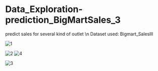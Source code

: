 # Data_Exploration-prediction_BigMartSales_3


predict sales for several kind of outlet
\n Dataset used: Bigmart_SalesIII

![1](https://user-images.githubusercontent.com/42949071/61793651-44efc580-ae28-11e9-8ee0-2473a778c631.PNG)   

![2](https://user-images.githubusercontent.com/42949071/61793690-53d67800-ae28-11e9-8713-a5bf46a4e398.PNG)     ![4](https://user-images.githubusercontent.com/42949071/61793758-6781de80-ae28-11e9-85b3-52936559d542.PNG) 

![3](https://user-images.githubusercontent.com/42949071/61793752-62bd2a80-ae28-11e9-9005-b5e12d9921cb.PNG)
